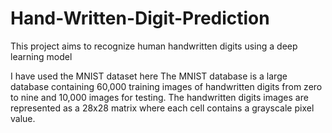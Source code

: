 # Hand-Written-Digit-Prediction
This project aims to recognize human handwritten digits using a deep learning model

I have used the MNIST dataset here
The MNIST database is a large database containing 60,000 training images of handwritten digits from zero to nine and 10,000 images for testing. 
The handwritten digits images are represented as a 28x28 matrix where each cell contains a grayscale pixel value.
